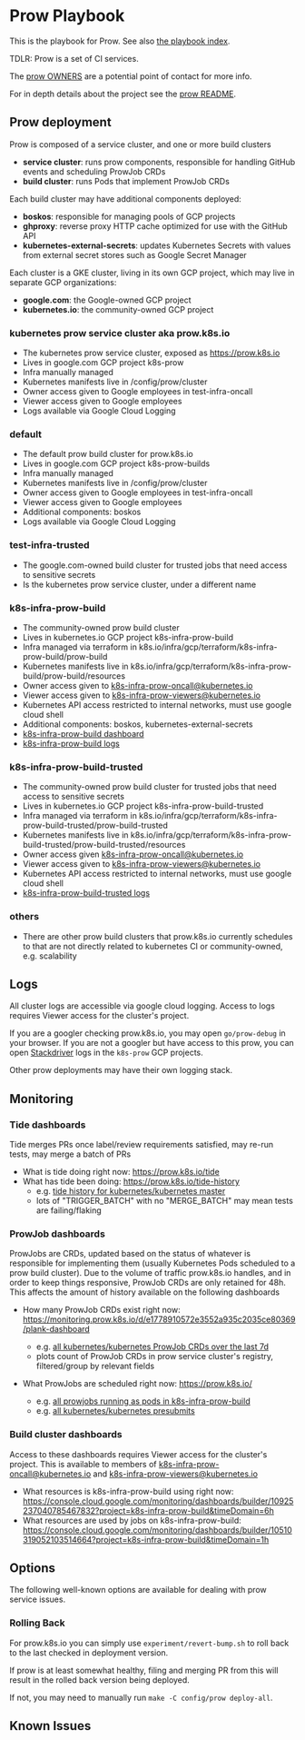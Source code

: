 # Prow Playbook

This is the playbook for Prow. See also [the playbook index][playbooks].

TDLR: Prow is a set of CI services.

The [prow OWNERS][prow OWNERS] are a potential point of contact for more info.

For in depth details about the project see the [prow README][prow README].

## Prow deployment

Prow is composed of a service cluster, and one or more build clusters
- **service cluster**: runs prow components, responsible for handling GitHub
  events and scheduling ProwJob CRDs
- **build cluster**: runs Pods that implement ProwJob CRDs

Each build cluster may have additional components deployed:
- **boskos**: responsible for managing pools of GCP projects
- **ghproxy**: reverse proxy HTTP cache optimized for use with the GitHub API
- **kubernetes-external-secrets**: updates Kubernetes Secrets with values from 
  external secret stores such as Google Secret Manager

Each cluster is a GKE cluster, living in its own GCP project, which may live
in separate GCP organizations:
- **google.com**: the Google-owned GCP project
- **kubernetes.io**: the community-owned GCP project

### kubernetes prow service cluster aka prow.k8s.io

- The kubernetes prow service cluster, exposed as https://prow.k8s.io
- Lives in google.com GCP project k8s-prow
- Infra manually managed
- Kubernetes manifests live in /config/prow/cluster
- Owner access given to Google employees in test-infra-oncall
- Viewer access given to Google employees
- Logs available via Google Cloud Logging

### default

- The default prow build cluster for prow.k8s.io
- Lives in google.com GCP project k8s-prow-builds
- Infra manually managed
- Kubernetes manifests live in /config/prow/cluster
- Owner access given to Google employees in test-infra-oncall
- Viewer access given to Google employees
- Additional components: boskos
- Logs available via Google Cloud Logging

### test-infra-trusted

- The google.com-owned build cluster for trusted jobs that need access to sensitive secrets
- Is the kubernetes prow service cluster, under a different name

### k8s-infra-prow-build

- The community-owned prow build cluster
- Lives in kubernetes.io GCP project k8s-infra-prow-build
- Infra managed via terraform in k8s.io/infra/gcp/terraform/k8s-infra-prow-build/prow-build
- Kubernetes manifests live in k8s.io/infra/gcp/terraform/k8s-infra-prow-build/prow-build/resources
- Owner access given to k8s-infra-prow-oncall@kubernetes.io
- Viewer access given to k8s-infra-prow-viewers@kubernetes.io
- Kubernetes API access restricted to internal networks, must use google cloud shell
- Additional components: boskos, kubernetes-external-secrets
- [k8s-infra-prow-build dashboard](https://console.cloud.google.com/monitoring/dashboards/custom/10925237040785467832?project=k8s-infra-prow-build&timeDomain=1d)
- [k8s-infra-prow-build logs](https://console.cloud.google.com/logs/query?project=k8s-infra-prow-build)

### k8s-infra-prow-build-trusted

- The community-owned prow build cluster for trusted jobs that need access to sensitive secrets
- Lives in kubernetes.io GCP project k8s-infra-prow-build-trusted
- Infra managed via terraform in k8s.io/infra/gcp/terraform/k8s-infra-prow-build-trusted/prow-build-trusted
- Kubernetes manifests live in k8s.io/infra/gcp/terraform/k8s-infra-prow-build-trusted/prow-build-trusted/resources
- Owner access given k8s-infra-prow-oncall@kubernetes.io
- Viewer access given to k8s-infra-prow-viewers@kubernetes.io
- Kubernetes API access restricted to internal networks, must use google cloud shell
- [k8s-infra-prow-build-trusted logs](https://console.cloud.google.com/logs/query?project=k8s-infra-prow-build-trusted)

### others

- There are other prow build clusters that prow.k8s.io currently schedules to
  that are not directly related to kubernetes CI or community-owned,
  e.g. scalability

## Logs

All cluster logs are accessible via google cloud logging. Access to logs
requires Viewer access for the cluster's project.

If you are a googler checking prow.k8s.io, you may open `go/prow-debug` in your
browser. If you are not a googler but have access to this prow, you can
open [Stackdriver] logs in the `k8s-prow` GCP projects.

Other prow deployments may have their own logging stack.

## Monitoring

### Tide dashboards

Tide merges PRs once label/review requirements satisfied, may re-run tests,
may merge a batch of PRs

- What is tide doing right now: https://prow.k8s.io/tide
- What has tide been doing: https://prow.k8s.io/tide-history
  - e.g. [tide history for kubernetes/kubernetes master](https://prow.k8s.io/tide-history?repo=kubernetes%2Fkubernetes&branch=master)
  - lots of "TRIGGER_BATCH" with no "MERGE_BATCH" may mean tests are failing/flaking

### ProwJob dashboards

ProwJobs are CRDs, updated based on the status of whatever is responsible for
implementing them (usually Kubernetes Pods scheduled to a prow build cluster).
Due to the volume of traffic prow.k8s.io handles, and in order to keep things
responsive, ProwJob CRDs are only retained for 48h. This affects the amount of
history available on the following dashboards

- How many ProwJob CRDs exist right now: https://monitoring.prow.k8s.io/d/e1778910572e3552a935c2035ce80369/plank-dashboard
  - e.g. [all kubernetes/kubernetes ProwJob CRDs over the last 7d](https://monitoring.prow.k8s.io/d/e1778910572e3552a935c2035ce80369/plank-dashboard?orgId=1&from=now-7d&to=now&var-cluster=All&var-org=kubernetes&var-repo=kubernetes&var-state=$__all&var-type=$__all&var-group_by_1=type&var-group_by_2=state&var-group_by_3=cluster)
  - plots count of ProwJob CRDs in prow service cluster's registry, filtered/group by relevant fields

- What ProwJobs are scheduled right now: https://prow.k8s.io/
  - e.g. [all prowjobs running as pods in k8s-infra-prow-build](https://prow.k8s.io/?cluster=k8s-infra-prow-build)
  - e.g. [all kubernetes/kubernetes presubmits](https://prow.k8s.io/?repo=kubernetes%2Fkubernetes&type=presubmit)

### Build cluster dashboards

Access to these dashboards requires Viewer access for the cluster's project.
This is available to members of k8s-infra-prow-oncall@kubernetes.io and
k8s-infra-prow-viewers@kubernetes.io

- What resources is k8s-infra-prow-build using right now: https://console.cloud.google.com/monitoring/dashboards/builder/10925237040785467832?project=k8s-infra-prow-build&timeDomain=6h
- What resources are used by jobs on k8s-infra-prow-build: https://console.cloud.google.com/monitoring/dashboards/builder/10510319052103514664?project=k8s-infra-prow-build&timeDomain=1h

## Options

The following well-known options are available for dealing with prow
service issues.

### Rolling Back

For prow.k8s.io you can simply use `experiment/revert-bump.sh` to roll back
to the last checked in deployment version.

If prow is at least somewhat healthy, filing and merging PR from this will 
result in the rolled back version being deployed.

If not, you may need to manually run `make -C config/prow deploy-all`.


## Known Issues


<!--URLS-->
[prow OWNERS]: /prow/OWNERS
[prow README]: /prow/README.md
[playbooks]: /docs/playbooks/README.md
<!--Additional URLS-->
[cluster]: /config/cluster
[prow-k8s-io]: https://prow.k8s.io
[Stackdriver]: https://cloud.google.com/stackdriver/

[k8s-infra/prowjob-resource-usage]: https://console.cloud.google.com/monitoring/dashboards/custom/10510319052103514664?authuser=1&project=k8s-infra-prow-build&timeDomain=1d
[k8s-infra/prow-build]: https://console.cloud.google.com/monitoring/dashboards/custom/10510319052103514664?authuser=1&project=k8s-infra-prow-build&timeDomain=1d

